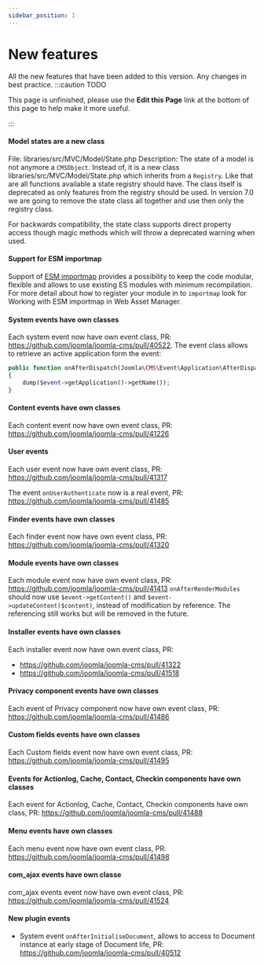 ```yaml
---
sidebar_position: 1
---
```


New features
===============
All the new features that have been added to this version.
Any changes in best practice.
:::caution TODO

This page is unfinished, please use the **Edit this Page** link at the bottom of this page to help make it more useful.

:::

#### Model states are a new class

File: libraries/src/MVC/Model/State.php
Description: The state of a model is not anymore a `CMSObject`. Instead of, it is a new class libraries/src/MVC/Model/State.php which inherits from a `Registry`. Like that are all functions available a state registry should have. The class itself is deprecated as only features from the registry should be used. In version 7.0 we are going to remove the state class all together and use then only the registry class.

For backwards compatibility, the state class supports direct property access though magic methods which will throw a deprecated warning when used.


#### Support for ESM importmap

Support of [ESM importmap](https://developer.mozilla.org/en-US/docs/Web/HTML/Element/script/type/importmap) 
provides a possibility to keep the code modular, flexible and allows to use existing ES modules with minimum recompilation. 
For more detail about how to register your module in to `importmap` look for Working with ESM importmap in Web Asset Manager.

#### System events have own classes

Each system event now have own event class, PR: https://github.com/joomla/joomla-cms/pull/40522.
The event class allows to retrieve an active application form the event:
```php
public function onAfterDispatch(Joomla\CMS\Event\Application\AfterDispatchEvent $event)
{
    dump($event->getApplication()->getName());
}
```

#### Content events have own classes

Each content event now have own event class, PR: https://github.com/joomla/joomla-cms/pull/41226

#### User events

Each user event now have own event class, PR: https://github.com/joomla/joomla-cms/pull/41317

The event `onUserAuthenticate` now is a real event, PR: https://github.com/joomla/joomla-cms/pull/41485

#### Finder events have own classes

Each finder event now have own event class, PR: https://github.com/joomla/joomla-cms/pull/41320

#### Module events have own classes

Each module event now have own event class, PR: https://github.com/joomla/joomla-cms/pull/41413
`onAfterRenderModules` should now use `$event->getContent()` and `$event->updateContent($content)`, instead of modification by reference. The referencing still works but will be removed in the future.

#### Installer events have own classes

Each installer event now have own event class, PR: 
 - https://github.com/joomla/joomla-cms/pull/41322
 - https://github.com/joomla/joomla-cms/pull/41518

#### Privacy component events have own classes

Each event of Privacy component now have own event class, PR:  https://github.com/joomla/joomla-cms/pull/41486

#### Custom fields events have own classes

Each Custom fields event now have own event class, PR: https://github.com/joomla/joomla-cms/pull/41495

#### Events for Actionlog, Cache, Contact, Checkin components have own classes

Each event for Actionlog, Cache, Contact, Checkin components have own class, PR: https://github.com/joomla/joomla-cms/pull/41488

#### Menu events have own classes

Each menu event now have own event class, PR: https://github.com/joomla/joomla-cms/pull/41498

#### com_ajax events have own classe

com_ajax events event now have own event class, PR: https://github.com/joomla/joomla-cms/pull/41524

#### New plugin events

 - System event `onAfterInitialiseDocument`, allows to access to Document instance at early stage of Document life, PR: https://github.com/joomla/joomla-cms/pull/40512
